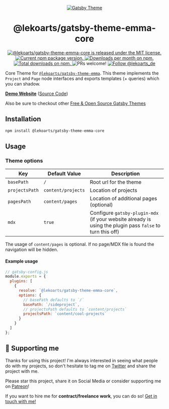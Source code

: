 <p align="center">
  <a href="https://themes.lekoarts.de">
    <img alt="Gatsby Theme" src="https://img.lekoarts.de/gatsby/gatsby-themes-illustration.png" />
  </a>
</p>
<h1 align="center">
  @lekoarts/gatsby-theme-emma-core
</h1>

<p align="center">
  <a href="https://github.com/LekoArts/gatsby-themes/blob/master/LICENSE">
    <img src="https://img.shields.io/badge/license-MIT-blue.svg" alt="@lekoarts/gatsby-theme-emma-core is released under the MIT license." />
  </a>
  <a href="https://www.npmjs.org/package/@lekoarts/gatsby-theme-emma-core">
    <img src="https://img.shields.io/npm/v/@lekoarts/gatsby-theme-emma-core.svg" alt="Current npm package version." />
  </a>
  <a href="https://npmcharts.com/compare/@lekoarts/gatsby-theme-emma-core?minimal=true">
    <img src="https://img.shields.io/npm/dm/@lekoarts/gatsby-theme-emma-core.svg" alt="Downloads per month on npm." />
  </a>
  <a href="https://npmcharts.com/compare/@lekoarts/gatsby-theme-emma-core?minimal=true">
    <img src="https://img.shields.io/npm/dt/@lekoarts/gatsby-theme-emma-core.svg" alt="Total downloads on npm." />
  </a>
  <img src="https://img.shields.io/badge/PRs-welcome-brightgreen.svg" alt="PRs welcome!" />
  <a href="https://twitter.com/intent/follow?screen_name=lekoarts_de">
      <img src="https://img.shields.io/twitter/follow/lekoarts_de.svg?label=Follow%20@lekoarts_de" alt="Follow @lekoarts_de" />
    </a>
</p>

Core Theme for [`@lekoarts/gatsby-theme-emma`](https://github.com/LekoArts/gatsby-themes/tree/master/themes/gatsby-theme-emma). This theme implements the `Project` and `Page` node interfaces and exports templates (+ queries) which you can shadow.

[**Demo Website**](https://emma.lekoarts.de) ([Source Code](https://github.com/LekoArts/gatsby-starter-portfolio-emma))

Also be sure to checkout other [Free & Open Source Gatsby Themes](https://themes.lekoarts.de)

## Installation

```sh
npm install @lekoarts/gatsby-theme-emma-core
```

## Usage

### Theme options

| Key            | Default Value      | Description                                                                                               |
| -------------- | ------------------ | --------------------------------------------------------------------------------------------------------- |
| `basePath`     | `/`                | Root url for the theme                                                                                    |
| `projectsPath` | `content/projects` | Location of projects                                                                                      |
| `pagesPath`    | `content/pages`    | Location of additional pages (optional)                                                                   |
| `mdx`          | `true`             | Configure `gatsby-plugin-mdx` (if your website already is using the plugin pass `false` to turn this off) |

The usage of `content/pages` is optional. If no page/MDX file is found the navigation will be hidden.

#### Example usage

```js
// gatsby-config.js
module.exports = {
  plugins: [
    {
      resolve: `@lekoarts/gatsby-theme-emma-core`,
      options: {
        // basePath defaults to `/`
        basePath: `/sideproject`,
        // projectsPath defaults to `content/projects`
        projectsPath: `content/cool-projects`
      }
    }
  ]
};
```

## 🌟 Supporting me

Thanks for using this project! I'm always interested in seeing what people do with my projects, so don't hesitate to tag me on [Twitter](https://twitter.com/lekoarts_de) and share the project with me.

Please star this project, share it on Social Media or consider supporting me on [Patreon](https://www.patreon.com/lekoarts)!

If you want to hire me for **contract/freelance work**, you can do so! [Get in touch with me!](https://www.lekoarts.de/en/contact)
